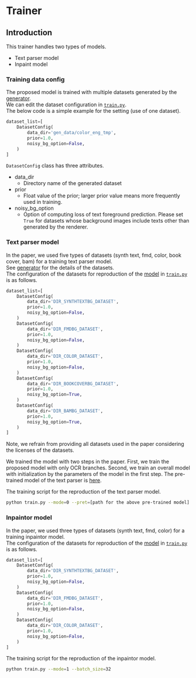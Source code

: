 # Trainer
## Introduction
This trainer handles two types of models.
- Text parser model
- Inpaint model

### Training data config
The proposed model is trained with multiple datasets generated by the [generator](https://github.com/CyberAgentAILab/derendering-text/blob/master/src/modules/generator/README.md).   
We can edit the dataset configuration in [`train.py`](https://github.com/CyberAgentAILab/derendering-text/blob/master/train.py#L20-L30).    
The below code is a simple example for the setting (use of one dataset).  
```python
dataset_list=[
    DatasetConfig(
        data_dir='gen_data/color_eng_tmp',
        prior=1.0,
        noisy_bg_option=False,
    )
]
```
`DatasetConfig` class has three attributes.
- data_dir
  -  Directory name of the generated dataset
- prior
  - Float value of the prior; larger prior value means more frequently used in training.
- noisy_bg_option
  - Option of computing loss of text foreground prediction. Please set `True` for datasets whose background images include texts other than generated by the renderer.


### Text parser model
In the paper, we used five types of datasets (synth text, fmd, color, book cover, bam) for a training text parser model.  
See [generator](https://github.com/CyberAgentAILab/derendering-text/blob/master/src/modules/generator/README.md) for the details of the datasets.  
The configuration of the datasets for reproduction of the [model](https://drive.google.com/file/d/1HBcfV0nfSluCWCHGgGerx7QNJZJpOv3h/view?usp=sharing) in [`train.py`](https://github.com/CyberAgentAILab/derendering-text/blob/master/train.py#L20-L30) is as follows.  
```python
dataset_list=[
    DatasetConfig(
        data_dir='DIR_SYNTHTEXTBG_DATASET',
        prior=1.0,
        noisy_bg_option=False,
    )
    DatasetConfig(
        data_dir='DIR_FMDBG_DATASET',
        prior=1.0,
        noisy_bg_option=False,
    )
    DatasetConfig(
        data_dir='DIR_COLOR_DATASET',
        prior=1.0,
        noisy_bg_option=False,
    )
    DatasetConfig(
        data_dir='DIR_BOOKCOVERBG_DATASET',
        prior=1.0,
        noisy_bg_option=True,
    )
    DatasetConfig(
        data_dir='DIR_BAMBG_DATASET',
        prior=1.0,
        noisy_bg_option=True,
    )
]
```
Note, we refrain from providing all datasets used in the paper considering the licenses of the datasets.

We trained the model with two steps in the paper.
First, we train the proposed model with only OCR branches.
Second, we train an overall model with initialization by the parameters of the model in the first step.
The pre-trained model of the text parser is [here](https://drive.google.com/file/d/1pqHWabHyOgkl2IGllGVRTYljfpR9J8xA/view?usp=sharing).

The training script for the reproduction of the text parser model.
```bash
python train.py --mode=0 --pret=[path for the above pre-trained model] --batch_size=8 
```


### Inpaintor model
In the paper, we used three types of datasets (synth text, fmd, color) for a training inpaintor model.  
The configuration of the datasets for reproduction of the [model](https://drive.google.com/file/d/1HBcfV0nfSluCWCHGgGerx7QNJZJpOv3h/view?usp=sharing) in [`train.py`](https://github.com/CyberAgentAILab/derendering-text/blob/master/train.py#L20-L30) is as follows.  
```python
dataset_list=[
    DatasetConfig(
        data_dir='DIR_SYNTHTEXTBG_DATASET',
        prior=1.0,
        noisy_bg_option=False,
    )
    DatasetConfig(
        data_dir='DIR_FMDBG_DATASET',
        prior=1.0,
        noisy_bg_option=False,
    )
    DatasetConfig(
        data_dir='DIR_COLOR_DATASET',
        prior=1.0,
        noisy_bg_option=False,
    )
]
```

The training script for the reproduction of the inpaintor model.
```bash
python train.py --mode=1 --batch_size=32
```
